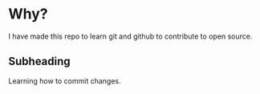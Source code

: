 # Why?

I have made this repo to learn git and github to contribute to open source.

## Subheading

Learning how to commit changes.
